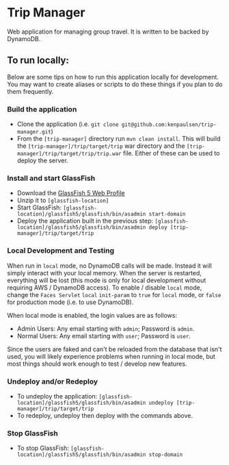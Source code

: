 # Trip Manager
Web application for managing group travel. It is written to be backed by DynamoDB.

## To run locally:
Below are some tips on how to run this application locally for development. You may want to create aliases or
scripts to do these things if you plan to do them frequently.

### Build the application
* Clone the application (i.e. `git clone git@github.com:kenpaulsen/trip-manager.git`)
* From the `[trip-manager]` directory run `mvn clean install`.  This will build the `[trip-manager]/trip/target/trip`
war directory and the `[trip-manager]/trip/target/trip/trip.war` file. Either of these can be used to deploy the
server.

### Install and start GlassFish
* Download the [GlassFish 5 Web Profile](https://javaee.github.io/glassfish/download)
* Unzip it to `[glassfish-location]`
* Start GlassFish: `[glassfish-location]/glassfish5/glassfish/bin/asadmin start-domain`
* Deploy the application built in the previous step: `[glassfish-location]/glassfish5/glassfish/bin/asadmin deploy
[trip-manager]/trip/target/trip`

### Local Development and Testing
When run in `local` mode, no DynamoDB calls will be made. Instead it will simply interact with your local memory.
When the server is restarted, everything will be lost (this mode is only for local development without requiring
AWS / DynamoDB access). To enable / disable `local` mode, change the `Faces Servlet` `local` `init-param` to `true`
for `local` mode, or `false` for production mode (i.e. to use DynamoDB).

When local mode is enabled, the login values are as follows:
* Admin Users: Any email starting with `admin`; Password is `admin`.
* Normal Users: Any email starting with `user`; Password is `user`.

Since the users are faked and can't be reloaded from the database that isn't used, you will likely experience
problems when running in local mode, but most things should work enough to test / develop new features.

### Undeploy and/or Redeploy
* To undeploy the application: `[glassfish-location]/glassfish5/glassfish/bin/asadmin undeploy
[trip-manager]/trip/target/trip`
* To redeploy, undeploy then deploy with the commands above.

### Stop GlassFish
* To stop GlassFish: `[glassfish-location]/glassfish5/glassfish/bin/asadmin stop-domain`
